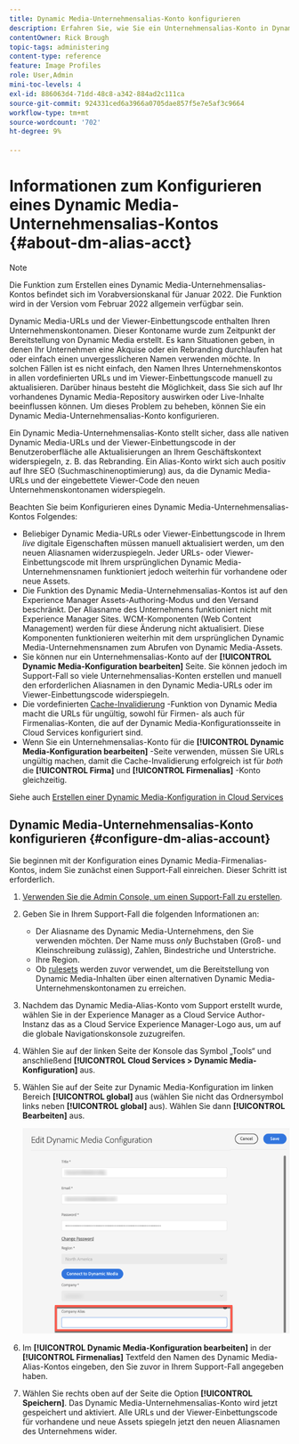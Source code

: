 ```yaml
---
title: Dynamic Media-Unternehmensalias-Konto konfigurieren
description: Erfahren Sie, wie Sie ein Unternehmensalias-Konto in Dynamic Media konfigurieren.
contentOwner: Rick Brough
topic-tags: administering
content-type: reference
feature: Image Profiles
role: User,Admin
mini-toc-levels: 4
exl-id: 886063d4-71dd-48c8-a342-884ad2c111ca
source-git-commit: 924331ced6a3966a0705dae857f5e7e5af3c9664
workflow-type: tm+mt
source-wordcount: '702'
ht-degree: 9%

---
```


# Informationen zum Konfigurieren eines Dynamic Media-Unternehmensalias-Kontos {#about-dm-alias-acct}

<!-- hide: yes
hidefromtoc: yes -->

>[!NOTE]
>
>Die Funktion zum Erstellen eines Dynamic Media-Unternehmensalias-Kontos befindet sich im Vorabversionskanal für Januar 2022. Die Funktion wird in der Version vom Februar 2022 allgemein verfügbar sein.

Dynamic Media-URLs und der Viewer-Einbettungscode enthalten Ihren Unternehmenskontonamen. Dieser Kontoname wurde zum Zeitpunkt der Bereitstellung von Dynamic Media erstellt. Es kann Situationen geben, in denen Ihr Unternehmen eine Akquise oder ein Rebranding durchlaufen hat oder einfach einen unvergesslicheren Namen verwenden möchte. In solchen Fällen ist es nicht einfach, den Namen Ihres Unternehmenskontos in allen vordefinierten URLs und im Viewer-Einbettungscode manuell zu aktualisieren. Darüber hinaus besteht die Möglichkeit, dass Sie sich auf Ihr vorhandenes Dynamic Media-Repository auswirken oder Live-Inhalte beeinflussen können. Um dieses Problem zu beheben, können Sie ein Dynamic Media-Unternehmensalias-Konto konfigurieren.

Ein Dynamic Media-Unternehmensalias-Konto stellt sicher, dass alle nativen Dynamic Media-URLs und der Viewer-Einbettungscode in der Benutzeroberfläche alle Aktualisierungen an Ihrem Geschäftskontext widerspiegeln, z. B. das Rebranding. Ein Alias-Konto wirkt sich auch positiv auf Ihre SEO (Suchmaschinenoptimierung) aus, da die Dynamic Media-URLs und der eingebettete Viewer-Code den neuen Unternehmenskontonamen widerspiegeln.

Beachten Sie beim Konfigurieren eines Dynamic Media-Unternehmensalias-Kontos Folgendes:

* Beliebiger Dynamic Media-URLs oder Viewer-Einbettungscode in Ihrem *live* digitale Eigenschaften müssen manuell aktualisiert werden, um den neuen Aliasnamen widerzuspiegeln. Jeder URLs- oder Viewer-Einbettungscode mit Ihrem ursprünglichen Dynamic Media-Unternehmensnamen funktioniert jedoch weiterhin für vorhandene oder neue Assets.
* Die Funktion des Dynamic Media-Unternehmensalias-Kontos ist auf den Experience Manager Assets-Authoring-Modus und den Versand beschränkt. Der Aliasname des Unternehmens funktioniert nicht mit Experience Manager Sites. WCM-Komponenten (Web Content Management) werden für diese Änderung nicht aktualisiert. Diese Komponenten funktionieren weiterhin mit dem ursprünglichen Dynamic Media-Unternehmensnamen zum Abrufen von Dynamic Media-Assets.
* Sie können nur ein Unternehmensalias-Konto auf der **[!UICONTROL Dynamic Media-Konfiguration bearbeiten]** Seite. Sie können jedoch im Support-Fall so viele Unternehmensalias-Konten erstellen und manuell den erforderlichen Aliasnamen in den Dynamic Media-URLs oder im Viewer-Einbettungscode widerspiegeln.
* Die vordefinierten [Cache-Invalidierung](/help/assets/dynamic-media/invalidate-cdn-cache-dynamic-media.md) -Funktion von Dynamic Media macht die URLs für ungültig, sowohl für Firmen- als auch für Firmenalias-Konten, die auf der Dynamic Media-Konfigurationsseite in Cloud Services konfiguriert sind.
* Wenn Sie ein Unternehmensalias-Konto für die **[!UICONTROL Dynamic Media-Konfiguration bearbeiten]** -Seite verwenden, müssen Sie URLs ungültig machen, damit die Cache-Invalidierung erfolgreich ist für *both* die **[!UICONTROL Firma]** und **[!UICONTROL Firmenalias]** -Konto gleichzeitig.

Siehe auch [Erstellen einer Dynamic Media-Konfiguration in Cloud Services](/help/assets/dynamic-media/config-dm.md#configuring-dynamic-media-cloud-services)

## Dynamic Media-Unternehmensalias-Konto konfigurieren {#configure-dm-alias-account}

Sie beginnen mit der Konfiguration eines Dynamic Media-Firmenalias-Kontos, indem Sie zunächst einen Support-Fall einreichen. Dieser Schritt ist erforderlich.

1. [Verwenden Sie die Admin Console, um einen Support-Fall zu erstellen](https://helpx.adobe.com/de/enterprise/using/support-for-experience-cloud.html).
1. Geben Sie in Ihrem Support-Fall die folgenden Informationen an:

   * Der Aliasname des Dynamic Media-Unternehmens, den Sie verwenden möchten. Der Name muss *only* Buchstaben (Groß- und Kleinschreibung zulässig), Zahlen, Bindestriche und Unterstriche.
   * Ihre Region.
   * Ob [rulesets](/help/assets/dynamic-media/using-rulesets-to-transform-urls.md) werden zuvor verwendet, um die Bereitstellung von Dynamic Media-Inhalten über einen alternativen Dynamic Media-Unternehmenskontonamen zu erreichen.

1. Nachdem das Dynamic Media-Alias-Konto vom Support erstellt wurde, wählen Sie in der Experience Manager as a Cloud Service Author-Instanz das as a Cloud Service Experience Manager-Logo aus, um auf die globale Navigationskonsole zuzugreifen.
1. Wählen Sie auf der linken Seite der Konsole das Symbol „Tools“ und anschließend **[!UICONTROL Cloud Services > Dynamic Media-Konfiguration]** aus.
1. Wählen Sie auf der Seite zur Dynamic Media-Konfiguration im linken Bereich **[!UICONTROL global]** aus (wählen Sie nicht das Ordnersymbol links neben **[!UICONTROL global]** aus). Wählen Sie dann **[!UICONTROL Bearbeiten]** aus.

   ![Textfeld &quot;Dynamic Media-Unternehmensalias&quot;](/help/assets/assets-dm/dm-company-alias.png)

1. Im **[!UICONTROL Dynamic Media-Konfiguration bearbeiten]** in der **[!UICONTROL Firmenalias]** Textfeld den Namen des Dynamic Media-Alias-Kontos eingeben, den Sie zuvor in Ihrem Support-Fall angegeben haben.
1. Wählen Sie rechts oben auf der Seite die Option **[!UICONTROL Speichern]**.
Das Dynamic Media-Unternehmensalias-Konto wird jetzt gespeichert und aktiviert. Alle URLs und der Viewer-Einbettungscode für vorhandene und neue Assets spiegeln jetzt den neuen Aliasnamen des Unternehmens wider.